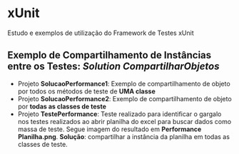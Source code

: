 # xUnit
Estudo e exemplos de utilização do Framework de Testes xUnit

## Exemplo de Compartilhamento de Instâncias entre os Testes: _Solution CompartilharObjetos_
- Projeto **SolucaoPerformance1**: Exemplo de compartilhamento de objeto por todos os métodos de teste de **UMA classe**
- Projeto **SolucaoPerformance2**: Exemplo de compartilhamento de objeto por **todas as classes de teste**
- Projeto **TestePerformance**: Teste realizado para identificar o gargalo nos testes realizados ao abrir planilha do excel para buscar dados como massa de teste. Segue imagem do resultado em **Performance Planilha.png**. **Solução**: compartilhar a instância da planilha em todas as classes de teste.
